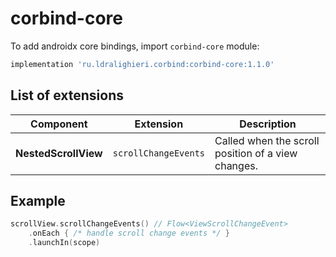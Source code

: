 ﻿
# corbind-core

To add androidx core bindings, import `corbind-core` module:

```groovy
implementation 'ru.ldralighieri.corbind:corbind-core:1.1.0'
```

## List of extensions

Component | Extension | Description
--|---|--
**NestedScrollView** | `scrollChangeEvents` | Called when the scroll position of a view changes.


## Example

```kotlin
scrollView.scrollChangeEvents() // Flow<ViewScrollChangeEvent>
    .onEach { /* handle scroll change events */ }
    .launchIn(scope)
```
